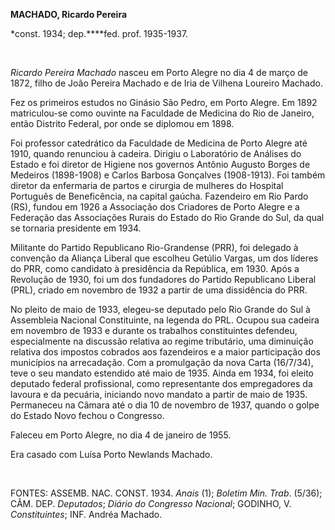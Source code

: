 **MACHADO, Ricardo Pereira**

\*const. 1934; dep.****fed. prof. 1935-1937.

 

*Ricardo Pereira Machado* nasceu em Porto Alegre no dia 4 de março de
1872, filho de João Pereira Machado e de Iria de Vilhena Loureiro
Machado.

Fez os primeiros estudos no Ginásio São Pedro, em Porto Alegre. Em 1892
matriculou-se como ouvinte na Faculdade de Medicina do Rio de Janeiro,
então Distrito Federal, por onde se diplomou em 1898.

Foi professor catedrático da Faculdade de Medicina de Porto Alegre até
1910, quando renunciou à cadeira. Dirigiu o Laboratório de Análises do
Estado e foi diretor de Higiene nos governos Antônio Augusto Borges de
Medeiros (1898-1908) e Carlos Barbosa Gonçalves (1908-1913). Foi também
diretor da enfermaria de partos e cirurgia de mulheres do Hospital
Português de Beneficência, na capital gaúcha. Fazendeiro em Rio Pardo
(RS), fundou em 1926 a Associação dos Criadores de Porto Alegre e a
Federação das Associações Rurais do Estado do Rio Grande do Sul, da qual
se tornaria presidente em 1934.

Militante do Partido Republicano Rio-Grandense (PRR), foi delegado à
convenção da Aliança Liberal que escolheu Getúlio Vargas, um dos líderes
do PRR, como candidato à presidência da República, em 1930. Após a
Revolução de 1930, foi um dos fundadores do Partido Republicano Liberal
(PRL), criado em novembro de 1932 a partir de uma dissidência do PRR.

No pleito de maio de 1933, elegeu-se deputado pelo Rio Grande do Sul à
Assembleia Nacional Constituinte, na legenda do PRL. Ocupou sua cadeira
em novembro de 1933 e durante os trabalhos constituintes defendeu,
especialmente na discussão relativa ao regime tributário, uma diminuição
relativa dos impostos cobrados aos fazendeiros e a maior participação
dos municípios na arrecadação. Com a promulgação da nova Carta
(16/7/34), teve o seu mandato estendido até maio de 1935. Ainda em 1934,
foi eleito deputado federal profissional, como representante dos
empregadores da lavoura e da pecuária, iniciando novo mandato a partir
de maio de 1935. Permaneceu na Câmara até o dia 10 de novembro de 1937,
quando o golpe do Estado Novo fechou o Congresso.

Faleceu em Porto Alegre, no dia 4 de janeiro de 1955.

Era casado com Luísa Porto Newlands Machado.

 

FONTES: ASSEMB. NAC. CONST. 1934. *Anais* (1); *Boletim Min. Trab*.
(5/36); CÂM. DEP. *Deputados*; *Diário do Congresso Nacional*; GODINHO,
V. *Constituintes*; INF. Andréa Machado.

 
